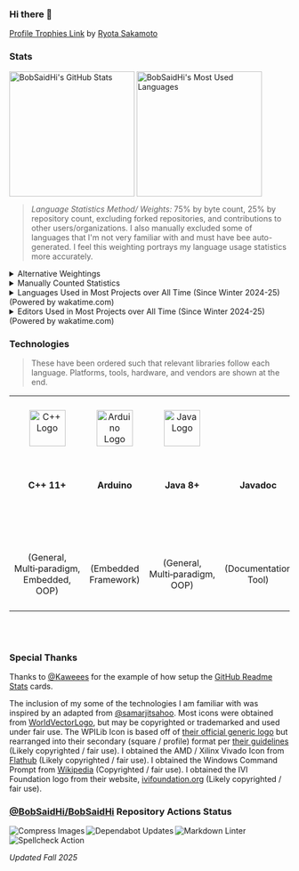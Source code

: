 ### Hi there 👋

<!--
**BobSaidHi/BobSaidHi** is a ✨ _special_ ✨ repository because its `README.md` (this file) appears on your GitHub profile.

Here are some ideas to get you started:

- 🔭 I’m currently working on ...
- 🌱 I’m currently learning ...
- 👯 I’m looking to collaborate on ...
- 🤔 I’m looking for help with ...
- 💬 Ask me about ...
- 📫 How to reach me: ...
- 😄 Pronouns: ...
- ⚡ Fun fact: ...
-->

<!-- Not sure if I like the trophies thing or not -->

[Profile Trophies Link](https://github-profile-trophy.vercel.app/?username=BobSaidHi) by [Ryota Sakamoto](https://github.com/ryo-ma/github-profile-trophy)

### Stats

<!-- Public Instance
![BobSaidHi's GitHub stats](https://github-readme-stats.vercel.app/api?username=BobSaidHi&show_icons=true&theme=transparent) ![Top Langs](https://github-readme-stats.vercel.app/api/top-langs/?username=BobSaidHi&exclude_repo=&hide=Dockerfile,Processing)
-->

<!-- Private Instance, slightly more accurate, especially for the main stats card -->
<!-- This alignment is still less than ideal though
![BobSaidHi's GitHub stats](https://github-readme-stats-omega-drab-90.vercel.app/api?username=BobSaidHi&show_icons=true&theme=transparent) ![Top Langs](https://github-readme-stats-omega-drab-90.vercel.app/api/top-langs/?username=BobSaidHi&exclude_repo=&hide=Dockerfile,Processing)
-->

<!-- Begin HTML -->
<!-- Private Instance w/ better formatting -->
<div>
  <img height=225 align="center"
    src="https://github-readme-stats-omega-drab-90.vercel.app/api?username=BobSaidHi&show=prs_merged_percentage&show_icons=true&theme=transparent"
    alt="BobSaidHi's GitHub Stats" />
  <img height=225 align="center"
    src="https://github-readme-stats-omega-drab-90.vercel.app/api/top-langs/?username=BobSaidHi&exclude_repo=&hide=Dockerfile,Processing,VHDL,TCL,Verilog,Perl&size_weight=0.75&count_weight=0.25&langs_count=8&layout=compact"
    alt="BobSaidHi's Most Used Languages" />
</div>
<!-- End HTML -->

> *Language Statistics Method/ Weights:* 75% by byte count, 25% by repository count, excluding forked repositories, and contributions to other users/organizations.  I also manually excluded some of languages that I'm not very familiar with and must have bee auto-generated.  I feel this weighting portrays my language usage statistics more accurately.
<!-- Apparently, details is an actual HTML element, but GitHub officially supports mixing it with Mardown -->
<details>
<summary>Alternative Weightings</summary>

| <center>Default Weighting<br>(100% by byte count, 0% by repository count)</center> | <center>Recommended Weighting<br>(50% by byte count, 50% by repository count)</center> |
| --- | --- |
| <center><img height=250 align="center" src="https://github-readme-stats-omega-drab-90.vercel.app/api/top-langs/?username=BobSaidHi&exclude_repo=&hide=Dockerfile,Processing,VHDL,Perl&size_weight=1&count_weight=0.5&langs_count=10&layout=compact" alt="BobSaidHi's Most Used Languages" /></center> | <center><img height=250 align="center" src="https://github-readme-stats-omega-drab-90.vercel.app/api/top-langs/?username=BobSaidHi&exclude_repo=&hide=Dockerfile,Processing,VHDL,Perl&size_weight=0.5&count_weight=0.5&langs_count=10&layout=compact" alt="BobSaidHi's Most Used Languages" /></center> |

</details>

<details>
<summary>Manually Counted Statistics</summary>

> Only counting the top languages in each repository.
>
> Mixed C++ and Python repositories are likely not counted properly.
> Mixed SystemVerilog, Other HDL, and Assembly repositories are likely not counted properly
>
> *Updated Fall 2024*

| Language    | Repositories Count | Files Count | Percentage Repos / Files |
| ---     | ---   | ---   | ---       |
| Java   | 27  | 278  | 53% / 63% |
| SystemVerilog      | 05  | 100  | 10% / 22% |
| Python | 13  | 036  | 25% / 08% |
| C++/C   | 05   | 20  | 10% / 05% |
| ASM    | 01   | 13  | 02% / 03% |
| **TOTALS**   | **51**  | **439**  | **100% / 100%** |

</details>

<!-- Begin HTML -->
<details>
<summary>Languages Used in Most Projects over All Time (Since Winter 2024-25) (Powered by wakatime.com)</summary>

<!-- PNG version: https://wakatime.com/share/@BobSaidHi/ce6be866-4c3b-4e31-8919-91dc5485cd2e.png -->
<!-- SVG version: https://wakatime.com/share/@BobSaidHi/d5403ac7-ec5c-4a8e-9c99-2ab6ed87d7f0.svg -->
<!-- SVG version (No title): https://wakatime.com/share/@BobSaidHi/9b40d0e1-f14e-4c90-9694-0411dc0c806d.svg -->


<!-- Private Instance w/ better formatting -->
<div>
  <img height=500 align="center"
    src="https://wakatime.com/share/@BobSaidHi/9b40d0e1-f14e-4c90-9694-0411dc0c806d.svg"
    alt="Languages Used in Most Projects over All Time (Since Winter 2024-25) (Powered by wakatime.com)" />
</div>

</details>

<details>
<summary>Editors Used in Most Projects over All Time (Since Winter 2024-25) (Powered by wakatime.com)</summary>

<!-- SVG version (No title): https://wakatime.com/share/@BobSaidHi/9b40d0e1-f14e-4c90-9694-0411dc0c806d.svg -->


<!-- Private Instance w/ better formatting -->
<div>
  <img height=500 align="center"
    src="https://wakatime.com/share/@BobSaidHi/5d801706-f083-4aea-b63c-5755058e2856.svg"
    alt="Editors Used in Most Projects over All Time (Since Winter 2024-25) (Powered by wakatime.com)" />
</div>

</details>
<!-- End HTML -->

### Technologies

> These have been ordered such that relevant libraries follow each language.  Platforms, tools, hardware, and vendors are shown at the end.

<!-- Begin HTML -->
<!-- Programming Languages -->
<table>
  <!-- Icons -->
  <tr>
    <!-- Programming Languages -->
    <!-- C++ -->
    <td align="center">
      <div style="min-width:120px;">
        <img src="https://cdn.worldvectorlogo.com/logos/c.svg" alt="C++ Logo" width="65" />
      </div>
    </td>
    <td align="center">
      <div style="min-width:80px;">
        <img src="https://cdn.worldvectorlogo.com/logos/arduino-1.svg" alt="Arduino Logo" width="65" />
      </div>
    </td>
    <!-- Java -->
    <td align="center">
      <div style="min-width:120px;">
        <img src="https://cdn.worldvectorlogo.com/logos/java-14.svg" alt="Java Logo" width="65" />
      </div>
    </td>
    <td align="center">
      <div style="min-width:120;">
      </div>
    </td>
    <td align="center">
      <div style="min-width:80px;">
        <img src="https://github.com/user-attachments/assets/0612e8f0-f786-4159-861a-738c06d36ccf" alt="WPILib Logo" width="65" />
      </div>
    </td>
    <!-- Python -->
    <td align="center">
      <div style="min-width:120px;">
        <img src="https://cdn.worldvectorlogo.com/logos/python-5.svg" alt="Python Logo" width="65" />
      </div>
    </td>
    <td align="center" rowspan="1">
      <div style="min-width:80px;">
        <p>&nbsp;&nbsp;&nbsp;&nbsp;&nbsp;&nbsp;&nbsp;&nbsp;&nbsp;&nbsp;&nbsp;&nbsp;&nbsp;&nbsp;&nbsp;&nbsp;</p>
        <b><i>Additional Python Libraries</i></b>
      </div>
    </td>
    <!-- HDLs -->
    <td align="center">
      <div style="min-width:80px;">
      </div>
    </td>
    <td align="center">
      <div style="min-width:80px;">
        <img
          src="https://flathub.org/_next/image?url=https%3A%2F%2Fdl.flathub.org%2Fmedia%2Fcom%2Fgithub%2Fcorna.Vivado%2F07ad2cd5a0a53383dce2081f799f9726%2Ficons%2F128x128%2Fcom.github.corna.Vivado.png&w=256&q=100"
          alt="Vivado Logo" width="65" />
      </div>
    </td>
    <!-- Markup Languages -->
    <td align="center">
      <div style="min-width:80px;">
        <img src="https://cdn.worldvectorlogo.com/logos/html-1.svg" alt="HTML Logo" width="65" />
      </div>
    </td>
    <td align="center">
      <div style="min-width:80px;">
        <img src="https://cdn.worldvectorlogo.com/logos/markdown.svg" alt="Markdown Logo" width="65" />
      </div>
    </td>
    <!-- Scripting Languages -->
    <td align="center">
      <div style="min-width:80px;">
        <img src="https://upload.wikimedia.org/wikipedia/en/e/ef/Command_prompt_icon_%28windows%29.png" alt="Command Prompt Icon"
          width="65" />
      </div>
    </td>
    <td align="center">
      <div style="min-width:140px;">
        <img src="https://ivifoundation.org/assets/images/square-logo.png" alt="IVI Foundation Logo" width="65" />
    </td>
    <!-- Tools -->
    <td align="center">
      <div style="min-width:80px;">
      </div>
    </td>
    <td align="center">
      <div style="min-width:80px;">
        <img src="https://cdn.worldvectorlogo.com/logos/draw-io.svg" alt="Draw.io Logo" width="65" />
    </td>
    <td align="center">
      <div style="min-width:80px;">
    </td>
    <!-- OS -->
    <td align="center">
      <div style="min-width:80px;">
        <img src="https://cdn.worldvectorlogo.com/logos/microsoft-windows-22.svg" alt="Windows 10 Logo" width="65" />
      </div>
    </td>
    <td align="center">
      <div style="min-width:80px;">
        <img src="https://cdn.worldvectorlogo.com/logos/debian-2.svg" alt="Debian Logo" width="65" />
    </td>
    <!-- Developer Platforms -->
    <td align="center">
      <div style="min-width:80px;">
        <img src="https://cdn.worldvectorlogo.com/logos/github-icon-1.svg" alt="GitHub Logo" width="65" />
      </div>
    </td>
    <td align="center">
      <div style="min-width:80px;">
      </div>
    </td>
    <td align="center">
      <div style="min-width:80px;">
        <img src="https://cdn.worldvectorlogo.com/logos/gitlab.svg" alt="GitLab Logo" width="65" />
    </td>
    <!-- IDEs -->
    <td align="center">
      <div style="min-width:80px;">
        <img src="https://cdn.worldvectorlogo.com/logos/visual-studio-code-1.svg" alt="VS Code Logo" width="65" />
      </div>
    </td>
    <td align="center">
      <div style="min-width:80px;">
        <img src="https://cdn.worldvectorlogo.com/logos/jetbrains-pycharm.svg" alt="PyCharm Logo" width="65" />
      </div>
    </td>
    <td align="center">
      <div style="min-width:80px;">
        <img src="https://cdn.worldvectorlogo.com/logos/intellij-idea-1.svg" alt="JetBrains IDEA Logo" width="65" />
      </div>
    </td>
    <td align="center">
      <div style="min-width:80px;">
        <img src="https://cdn.worldvectorlogo.com/logos/eclipse-11.svg" alt="Eclipse Logo" width="65" />
      </div>
    </td>
    <td align="center">
      <div style="min-width:80px;">
        <img src="https://cdn.worldvectorlogo.com/logos/notepadd-.svg" alt="Notepad++ Logo" width="65" />
      </div>
    </td>
    <!-- Additional Software -->
    <td align="center" rowspan="1">
      <div style="min-width:140px;">
        <p>&nbsp;&nbsp;&nbsp;&nbsp;&nbsp;&nbsp;&nbsp;&nbsp;&nbsp;&nbsp;&nbsp;&nbsp;&nbsp;&nbsp;&nbsp;&nbsp;</p>
        <b><i>Additional Software</i></b>
      </div>
    </td>
    <!-- CAD Software -->
    <td align="center" rowspan="1">
      <div style="min-width:140px;">
        <p>&nbsp;&nbsp;&nbsp;&nbsp;&nbsp;&nbsp;&nbsp;&nbsp;&nbsp;&nbsp;&nbsp;&nbsp;&nbsp;&nbsp;&nbsp;&nbsp;&nbsp;&nbsp;&nbsp;&nbsp;</p>
        <b><i>CAD Software</i></b>
      </div>
    </td>
    <!-- Office Software -->
    <td align="center" rowspan="1">
      <div style="min-width:140px;">
        <p>&nbsp;&nbsp;&nbsp;&nbsp;&nbsp;&nbsp;&nbsp;&nbsp;&nbsp;&nbsp;&nbsp;&nbsp;&nbsp;&nbsp;&nbsp;&nbsp;&nbsp;&nbsp;&nbsp;&nbsp;</p>
        <b><i>Office Software</i></b>
      </div>
    </td>
    <!-- Selected COTS Part OEMs -->
    <td align="center" rowspan="1">
      <div style="min-width:230px;">
        <p>&nbsp;&nbsp;&nbsp;&nbsp;&nbsp;&nbsp;&nbsp;&nbsp;&nbsp;&nbsp;&nbsp;&nbsp;&nbsp;&nbsp;&nbsp;&nbsp;&nbsp;&nbsp;&nbsp;&nbsp;&nbsp;&nbsp;&nbsp;&nbsp;&nbsp;&nbsp;&nbsp;&nbsp;&nbsp;&nbsp;&nbsp;&nbsp;&nbsp;&nbsp;</p>
        <b><i>Selected COTS Part OEMs</i></b>
      </div>
    </td>
    <!-- Selected Equipment OEMs -->
    <td align="center" rowspan="1">
      <div style="min-width:230px;">
        <p>&nbsp;&nbsp;&nbsp;&nbsp;&nbsp;&nbsp;&nbsp;&nbsp;&nbsp;&nbsp;&nbsp;&nbsp;&nbsp;&nbsp;&nbsp;&nbsp;&nbsp;&nbsp;&nbsp;&nbsp;&nbsp;&nbsp;&nbsp;&nbsp;&nbsp;&nbsp;&nbsp;&nbsp;&nbsp;&nbsp;&nbsp;&nbsp;&nbsp;&nbsp;</p>
        <b><i>Selected Equipment OEMs</i></b>
      </div>
    </td>
    <!-- Additional Favorite Vendors -->
    <td align="center" rowspan="1">
      <div style="min-width:140px;">
        <p>&nbsp;&nbsp;&nbsp;&nbsp;&nbsp;&nbsp;&nbsp;&nbsp;&nbsp;&nbsp;&nbsp;&nbsp;&nbsp;&nbsp;&nbsp;&nbsp;&nbsp;&nbsp;&nbsp;&nbsp;</p>
        <b><i>Additional Favorite Vendors</i></b>
      </div>
    </td>
  </tr>
  <!-- Names  -->
  <tr>
    <!-- Programming Languages -->
    <!-- C++ -->
    <td align="center">
      <div>
        <b>C++ 11+</b>
        <p>&nbsp;&nbsp;&nbsp;&nbsp;&nbsp;&nbsp;&nbsp;&nbsp;&nbsp;&nbsp;&nbsp;&nbsp;&nbsp;&nbsp;&nbsp;&nbsp;&nbsp;&nbsp;&nbsp;&nbsp;</p>
      </div>
    </td>
    <td align="center">
      <div>
        <b>Arduino</b>
        <p>&nbsp;&nbsp;&nbsp;&nbsp;&nbsp;&nbsp;&nbsp;&nbsp;&nbsp;&nbsp;&nbsp;&nbsp;&nbsp;&nbsp;&nbsp;&nbsp;</p>
      </div>
    </td>
    <!-- Java -->
    <td align="center">
      <div>
        <b>Java 8+</b>
        <p>&nbsp;&nbsp;&nbsp;&nbsp;&nbsp;&nbsp;&nbsp;&nbsp;&nbsp;&nbsp;&nbsp;&nbsp;&nbsp;&nbsp;&nbsp;&nbsp;&nbsp;&nbsp;&nbsp;&nbsp;</p>
      </div>
    </td>
    <td align="center">
      <div>
        <b>Javadoc</b>
        <p>&nbsp;&nbsp;&nbsp;&nbsp;&nbsp;&nbsp;&nbsp;&nbsp;&nbsp;&nbsp;&nbsp;&nbsp;&nbsp;&nbsp;&nbsp;&nbsp;</p>
      </div>
    </td>
    <td align="center">
      <div>
        <b>WPILib</b> (2019-22)
        <p>&nbsp;&nbsp;&nbsp;&nbsp;&nbsp;&nbsp;&nbsp;&nbsp;&nbsp;&nbsp;&nbsp;&nbsp;&nbsp;&nbsp;&nbsp;&nbsp;</p>
      </div>
    </td>
    <!-- Python -->
    <td align="center">
      <div>
        <b>Python 3</b>
        <p>&nbsp;&nbsp;&nbsp;&nbsp;&nbsp;&nbsp;&nbsp;&nbsp;&nbsp;&nbsp;&nbsp;&nbsp;&nbsp;&nbsp;&nbsp;&nbsp;&nbsp;&nbsp;&nbsp;&nbsp;</p>
      </div>
    </td>
    <td align="center" rowspan="2">
      <div>
        Easy&nbsp;SCPI<br>
        logging<br>
        ODrive<br>
        PySimpleGui<br>
        PyVISA<br>
        Requests<br>
      </div>
    </td>
    <!-- HDLs -->
    <td align="center">
      <div>
        <b>SystemVerilog</b>
        <p>&nbsp;&nbsp;&nbsp;&nbsp;&nbsp;&nbsp;&nbsp;&nbsp;&nbsp;&nbsp;&nbsp;&nbsp;&nbsp;&nbsp;&nbsp;&nbsp;</p>
      </div>
    </td>
    <td align="center">
      <div>
        AMD&nbsp;(Xilinx) <b>Vivado</b>
        <p>&nbsp;&nbsp;&nbsp;&nbsp;&nbsp;&nbsp;&nbsp;&nbsp;&nbsp;&nbsp;&nbsp;&nbsp;&nbsp;&nbsp;&nbsp;&nbsp;&nbsp;&nbsp;&nbsp;&nbsp;
      </div>
    </td>
    <!-- Markup Languages -->
    <td align="center">
      <div>
        <b>HTML</b>
        <p>&nbsp;&nbsp;&nbsp;&nbsp;&nbsp;&nbsp;&nbsp;&nbsp;&nbsp;&nbsp;&nbsp;&nbsp;&nbsp;&nbsp;&nbsp;&nbsp;</p>
      </div>
    </td>
    <td align="center">
      <div>
        <b>Markdown</b>
        <p>&nbsp;&nbsp;&nbsp;&nbsp;&nbsp;&nbsp;&nbsp;&nbsp;&nbsp;&nbsp;&nbsp;&nbsp;&nbsp;&nbsp;&nbsp;&nbsp;</p>
      </div>
    </td>
    <!-- Scripting Languages -->
    <td align="center">
      <div>
        <b>Windows CMD</b>
        <p>&nbsp;&nbsp;&nbsp;&nbsp;&nbsp;&nbsp;&nbsp;&nbsp;&nbsp;&nbsp;&nbsp;&nbsp;&nbsp;&nbsp;&nbsp;&nbsp;</p>
      </div>
    </td>
    <td align="center">
      <div>
        <b>Standard Commands for Programmable Instruments (SCPI)</b>
    </td>
    <!-- Tools -->
    <td align="center">
      <div>
        <b>Doxygen</b>
        <p>&nbsp;&nbsp;&nbsp;&nbsp;&nbsp;&nbsp;&nbsp;&nbsp;&nbsp;&nbsp;&nbsp;&nbsp;&nbsp;&nbsp;&nbsp;&nbsp;</p>
      </div>
    </td>
    <td align="center">
      <div>
        <b>Draw.io</b>
        <p>&nbsp;&nbsp;&nbsp;&nbsp;&nbsp;&nbsp;&nbsp;&nbsp;&nbsp;&nbsp;&nbsp;&nbsp;&nbsp;&nbsp;&nbsp;&nbsp;</p>
    </td>
    <td align="center">
      <div>
        <b>WireViz</b>
        <p>&nbsp;&nbsp;&nbsp;&nbsp;&nbsp;&nbsp;&nbsp;&nbsp;&nbsp;&nbsp;&nbsp;&nbsp;&nbsp;&nbsp;&nbsp;&nbsp;</p>
    </td>
    <!-- OS -->
    <td align="center">
      <div>
        <b>Windows</b> 7/8/10+
        <p>&nbsp;&nbsp;&nbsp;&nbsp;&nbsp;&nbsp;&nbsp;&nbsp;&nbsp;&nbsp;&nbsp;&nbsp;&nbsp;&nbsp;&nbsp;&nbsp;</p>
      </div>
    </td>
    <td align="center">
      <div>
        <b>Debian Linux</b>
        <p>&nbsp;&nbsp;&nbsp;&nbsp;&nbsp;&nbsp;&nbsp;&nbsp;&nbsp;&nbsp;&nbsp;&nbsp;&nbsp;&nbsp;&nbsp;&nbsp;</p>
    </td>
    <!-- Developer Platforms -->
    <td align="center">
      <div>
        <b>GitHub</b>
        <p>&nbsp;&nbsp;&nbsp;&nbsp;&nbsp;&nbsp;&nbsp;&nbsp;&nbsp;&nbsp;&nbsp;&nbsp;&nbsp;&nbsp;&nbsp;&nbsp;</p>
      </div>
    </td>
    <td align="center">
      <div>
        <b>GitHub Actions</b>
        <p>&nbsp;&nbsp;&nbsp;&nbsp;&nbsp;&nbsp;&nbsp;&nbsp;&nbsp;&nbsp;&nbsp;&nbsp;&nbsp;&nbsp;&nbsp;&nbsp;</p>
      </div>
    </td>
    <td align="center">
      <div>
        <b>GitLab</b>
        <p>&nbsp;&nbsp;&nbsp;&nbsp;&nbsp;&nbsp;&nbsp;&nbsp;&nbsp;&nbsp;&nbsp;&nbsp;&nbsp;&nbsp;&nbsp;&nbsp;</p>
    </td>
    <!-- IDEs -->
    <td align="center">
      <div>
        Microsoft <b>Visual Studio Code</b>
        <p>&nbsp;&nbsp;&nbsp;&nbsp;&nbsp;&nbsp;&nbsp;&nbsp;&nbsp;&nbsp;&nbsp;&nbsp;&nbsp;&nbsp;&nbsp;&nbsp;</p>
      </div>
    </td>
    <td align="center">
      <div>
        JetBrains <b>Pycharm</b>
        <p>&nbsp;&nbsp;&nbsp;&nbsp;&nbsp;&nbsp;&nbsp;&nbsp;&nbsp;&nbsp;&nbsp;&nbsp;&nbsp;&nbsp;&nbsp;&nbsp;</p>
      </div>
    </td>
    <td align="center">
      <div>
        JetBrains <b>IDEA</b>
        <p>&nbsp;&nbsp;&nbsp;&nbsp;&nbsp;&nbsp;&nbsp;&nbsp;&nbsp;&nbsp;&nbsp;&nbsp;&nbsp;&nbsp;&nbsp;&nbsp;</p>
      </div>
    </td>
    <td align="center">
      <div>
        <b>Eclipse</b>
        <p>&nbsp;&nbsp;&nbsp;&nbsp;&nbsp;&nbsp;&nbsp;&nbsp;&nbsp;&nbsp;&nbsp;&nbsp;&nbsp;&nbsp;&nbsp;&nbsp;</p>
      </div>
    </td>
    <td align="center">
      <div>
        <nobr><b>Notepad++</b></nobr>
        <p>&nbsp;&nbsp;&nbsp;&nbsp;&nbsp;&nbsp;&nbsp;&nbsp;&nbsp;&nbsp;&nbsp;&nbsp;&nbsp;&nbsp;&nbsp;&nbsp;&nbsp;&nbsp;&nbsp;&nbsp;</p>
      </div>
    </td>
    <!-- Additional Software -->
    <td align="center" rowspan="2">
      <div>
        Confluence<br>
        Git<br>
        Jira<br>
        PuTTY<br>
        Trello<br>
      </div>
    </td>
    <!-- CAD Software -->
    <td align="center" rowspan="2">
      <div>
        Autodesk&nbsp;AutoCad<br>
        Autodesk&nbsp;Fusion360<br>
        Autodesk&nbsp;Revit<br>
        DigiKey&nbsp;Scheme-It<br>
      </div>
    </td>
    <!-- Office Software -->
    <td align="center" rowspan="2">
      <div>
        Adobe&nbsp;Acrobat<br>
        Apache&nbsp;OpenOffice<br>
        Google&nbsp;Workspace<br>
        Microsoft&nbsp;Office<br>
      </div>
    </td>
    <!-- Selected COTS Part OEMs -->
    <td align="center" rowspan="2">
      <div>
        Adafruit&nbsp;Industries<br>
        Arduino&nbsp;(Uno&nbsp;Rev3)<br>
        Cross&nbsp;the&nbsp;Road&nbsp;Electronics<br>
        Digilent&nbsp;(Basys&nbsp;3&nbsp;Artix-7&nbsp;FPGA)<br>
        Espressif&nbsp;Systems&nbsp;(ESP32)<br>
        National&nbsp;Instruments&nbsp;(roboRIO)<br>
        Raspberry&nbsp;Pi&nbsp;(3b)<br>
        REV&nbsp;Robotics<br>
        VEX&nbsp;Robotics<br>
      </div>
    </td>
    <!-- Selected Equipment OEMs -->
    <td align="center" rowspan="2">
      <div>
        Agilent&nbsp;Technologies,&nbsp;Inc.<br>
        Asus<br>
        Dell<br>
        HP<br>
        Keysight&nbsp;Technologies<br>
        Netgear<br>
        RIGOL&nbsp;Technologies<br>
        Siglent&nbsp;Technologies<br>
      </div>
    </td>
    <!-- Additional Favorite Vendors -->
    <td align="center" rowspan="2">
      <div>
        AndyMark,&nbsp;Inc.<br>
        Digi-Key&nbsp;Electronics<br>
        Grainger<br>
      </div>
    </td>
  </tr>
  <!-- Entry Types -->
  <tr>
    <!-- Programming Languages -->
    <!-- C++ -->
    <td align="center">
      <div>
        (General,<br>
        Multi&#8209;paradigm,<br>
        Embedded,<br>
        OOP)
      </div>
    </td>
    <td align="center">
      <div>
        (Embedded Framework)
      </div>
    </td>
    <!-- Java -->
    <td align="center">
      <div>
        (General,<br>
        Multi&#8209;paradigm,<br>
        OOP)
      </div>
    </td>
    <td align="center">
      <div>
        (Documentation Tool)
      </div>
    </td>
    <td align="center">
      <div>
        (Robotics Framework)
      </div>
    </td>
    <!-- Python -->
    <td align="center">
      <div>
        (General,<br>
        Scripting,<br>
        Multi&#8209;paradigm,<br>
        OOP)
      </div>
    </td>
    <!-- Python -->
    <!-- HDLs -->
    <td align="center">
      <div>
        (Hardware Description Language)
      </div>
    </td>
    <td align="center">
      <div>
        (FPGA Design Suite)
      </div>
    </td>
    <!-- Markup Languages -->
    <td align="center">
      <div>
        (Markup)
      </div>
    </td>
    <td align="center">
      <div>
        (Markup)
      </div>
    </td>
    <!-- Scripting Languages -->
    <td align="center">
      <div>
        (Shell)
      </div>
    </td>
    <td align="center">
      <div>
        <p>&nbsp;&nbsp;&nbsp;&nbsp;&nbsp;&nbsp;&nbsp;&nbsp;&nbsp;&nbsp;&nbsp;&nbsp;&nbsp;&nbsp;&nbsp;&nbsp;&nbsp;&nbsp;&nbsp;&nbsp;&nbsp;&nbsp;&nbsp;&nbsp;&nbsp;&nbsp;&nbsp;&nbsp;&nbsp;&nbsp;&nbsp;&nbsp;&nbsp;&nbsp;</p>
        (Shell Commands)
        <p>&nbsp;&nbsp;&nbsp;&nbsp;&nbsp;&nbsp;&nbsp;&nbsp;&nbsp;&nbsp;&nbsp;&nbsp;&nbsp;&nbsp;&nbsp;&nbsp;&nbsp;&nbsp;&nbsp;&nbsp;&nbsp;&nbsp;&nbsp;&nbsp;&nbsp;&nbsp;&nbsp;&nbsp;&nbsp;&nbsp;&nbsp;&nbsp;&nbsp;&nbsp;</p>
    </td>
    <!-- Tools -->
    <td align="center">
      <div>
        (Documentation Tool)
      </div>
    </td>
    <td align="center">
      <div>
        (General Diagramming Tool)
      </div>
    </td>
    <td align="center">
      <div>
        (Wiring Diagramming Tool)
    </td>
    <!-- OS -->
    <td align="center">
      <div>
        (OS)
      </div>
    </td>
    <td align="center">
      <div>
        (OS)
    </td>
    <!-- Developer Platforms -->
    <td align="center">
      <div>
        (Developer Platform)
      </div>
    </td>
    <td align="center">
      <div>
        (CI/CD)
      </div>
    </td>
    <td align="center">
      <div>
        (Developer Platform)
    </td>
    <!-- IDEs -->
    <td align="center">
      <div>
        (General IDE)
      </div>
    </td>
    <td align="center">
      <div>
        (IDE)
      </div>
    </td>
    <td align="center">
      <div>
        (IDE)
      </div>
    </td>
    <td align="center">
      <div>
        (IDE)
      </div>
    </td>
    <td align="center">
      <div>
        (Text Editor)
      </div>
    </td>
    <!-- Additional Software -->
    <!-- CAD Software -->
    <!-- Office Software -->
    <!-- Selected COTS Part OEMs -->
    <!-- Selected Equipment OEMs -->
    <!-- Additional Favorite Vendors -->
  </tr>
</table>
<!-- End HTML -->

<br>
<br>

### Special Thanks

Thanks to [@Kaweees](https://github.com/Kaweees/Kaweees/blob/master/README.md) for the example of how setup the [GitHub Readme Stats](https://github.com/anuraghazra/github-readme-stats#readme) cards.

The inclusion of my some of the technologies I am familiar with was inspired by an adapted from [@samarjitsahoo](https://github.com/samarjitsahoo#-my-tech-stack).  Most icons were obtained from [WorldVectorLogo](https://worldvectorlogo.com), but may be copyrighted or trademarked and used under fair use.  The WPILib Icon is based off of [their official generic logo](https://github.com/wpilibsuite/branding/blob/main/wpilib-generic.svg) but rearranged into their secondary (square / profile) format per [their guidelines](https://github.com/wpilibsuite/branding/blob/main/WPILib-Logo-Branding-Guidelines-2024.pdf)  (Likely copyrighted / fair use).  I obtained the AMD / Xilinx Vivado Icon from [Flathub](https://flathub.org/apps/com.github.corna.Vivado) (Likely copyrighted / fair use).  I obtained the Windows Command Prompt from [Wikipedia](https://en.wikipedia.org/wiki/File:Command_prompt_icon_(windows).png) (Copyrighted / fair use). I obtained the IVI Foundation logo from their website, [ivifoundation.org](https://www.ivifoundation.org/) (Likely copyrighted / fair use).

### [@BobSaidHi/BobSaidHi](https://github.com/BobSaidHi/BobSaidHi) Repository Actions Status

<!-- Begin HTML -->
<div>
  <a href="https://github.com/BobSaidHi/BobSaidHi/actions/workflows/imageActions.yml"><img align="left"
      src="https://github.com/BobSaidHi/BobSaidHi/actions/workflows/imageActions.yml/badge.svg" alt="Compress Images" /></a>
  <a href="https://github.com/BobSaidHi/BobSaidHi/actions/workflows/dependabot/dependabot-updates"><img align="left"
      src="https://github.com/BobSaidHi/BobSaidHi/actions/workflows/dependabot/dependabot-updates/badge.svg" alt="Dependabot Updates" /></a>
  <a href="https://github.com/BobSaidHi/BobSaidHi/actions/workflows/markdownwonLinter.yml"><img align="left"
      src="https://github.com/BobSaidHi/BobSaidHi/actions/workflows/markdownwonLinter.yml/badge.svg" alt="Markdown Linter" /></a>
  <a href="https://github.com/BobSaidHi/BobSaidHi/actions/workflows/spell.yml"><img align="left"
      src="https://github.com/BobSaidHi/BobSaidHi/actions/workflows/spell.yml/badge.svg" alt="Spellcheck Action" /></a>
</div>
<!-- End HTML -->

<br>
<br>

*Updated Fall 2025*

